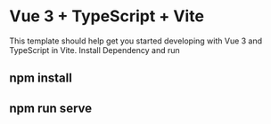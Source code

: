 # Vue 3 + TypeScript + Vite

This template should help get you started developing with Vue 3 and TypeScript in Vite.
Install Dependency and run 
## npm install
## npm run serve
